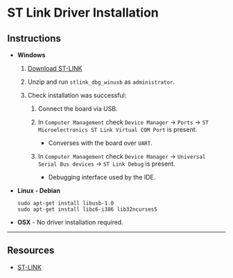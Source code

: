 # ST Link Driver Installation

## Instructions

* __Windows__

    1. [Download ST-LINK](https://www.st.com/en/development-tools/stsw-link009.html)

    2. Unzip and run `stlink_dbg_winusb` as `administrator`.

    3. Check installation was successful:

        1. Connect the board via USB. 

        3. In `Computer Management` check `Device Manager` -> `Ports` -> `ST Microelectronics ST Link Virtual COM Port` is present.

           * Converses with the board over `UART`.

        2. In `Computer Management` check `Device Manager` -> `Universal Serial Bus devices` -> `ST Link Debug` is present.

            * Debugging interface used by the IDE.


* __Linux - Debian__

    ```
    sudo apt-get install libusb-1.0
    sudo apt-get install libc6-i386 lib32ncurses5
    ```

* __OSX__ - No driver installation required.

---

## Resources

* [ST-LINK](https://www.st.com/en/development-tools/stsw-link009.html)